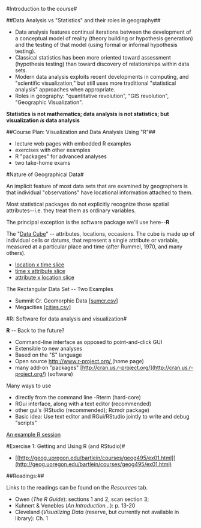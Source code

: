 
#Introduction to the course#

##Data Analysis vs "Statistics" and their roles in geography##

- Data analysis features continual iterations between the development of a conceptual model of reality (theory building or hypothesis generation) and the testing of that model (using formal or informal hypothesis testing).
- Classical statistics has been more oriented toward assessment (hypothesis testing) than toward discovery of relationships within data sets.
- Modern data analysis exploits recent developments in computing, and "scientific visualization," but still uses more traditional "statistical analysis" approaches when appropriate.
- Roles in geography:  "quantitative revolution", "GIS revolution", "Geographic Visualization".

**Statistics is not mathematics; data analysis is not statistics; but visualization *is* data analysis**

##Course Plan:  Visualization and Data Analysis Using "R"##

- lecture web pages with embedded R examples
- exercises with other examples
- R "packages" for advanced analyses
- two take-home exams

#Nature of Geographical Data#

An implicit feature of most data sets that are examined by geographers is that individual "observations" have locational information attached to them.

Most statistical packages do not explicitly recognize those spatial attributes--i.e. they treat them as ordinary variables.

The principal exception is the software package we'll use here--**R**

The "[Data Cube](http://geog.uoregon.edu/GeogR/images/dcube0.gif)" -- attributes, locations, occasions. The cube is made up of individual cells or datums, that represent a single attribute or variable, measured at a particular place and time (after Rummel, 1970, and many others).

- [location x time slice](http://geog.uoregon.edu/GeogR/images/dcube1.gif) 
- [time x attribute slice](http://geog.uoregon.edu/GeogR/images/dcube2.gif)
- [attribute x location slice](http://geog.uoregon.edu/GeogR/images/dcube3.gif)

The Rectangular Data Set -- Two Examples

- Summit Cr. Geomorphic Data [[sumcr.csv]](http://geog.uoregon.edu/GeogR/data/csv/sumcr.csv)
- Megacities [[cities.csv]](http://geog.uoregon.edu/GeogR/data/csv/cities.csv)

#R:  Software for data analysis and visualization#

**R** -- Back to the future?

- Command-line interface as opposed to point-and-click GUI
- Extensible to new analyses
- Based on the "S" language
- Open source  [http://www.r-project.org/ ](http://www.r-project.org/ )(home page)   
- many add-on "packages" [http://cran.us.r-project.org/](http://cran.us.r-project.org/) (software)

Many ways to use 
 
- directly from the command line -Rterm (hard-core)
- RGui interface, along with a text editor (recommended)
- other gui's (RStudio (recommended); Rcmdr package)
- Basic idea:  Use text editor and RGui/RStudio jointly to write and debug "scripts"

[An example R session](http://geog.uoregon.edu/GeogR/topics/examplesession.html)

#Exercise 1:  Getting and Using R (and RStudio)#

- [[http://geog.uoregon.edu/bartlein/courses/geog495/ex01.html]](http://geog.uoregon.edu/bartlein/courses/geog495/ex01.html)

##Readings:##

Links to the readings can be found on the *Resources* tab.  

- Owen (*The R Guide*):  sections 1 and 2, scan section 3; 
- Kuhnert & Venebles (*An Introduction...*):  p. 13-20
- Cleveland (*Visualizing Data* (reserve, but currently not available in library): Ch. 1

 

